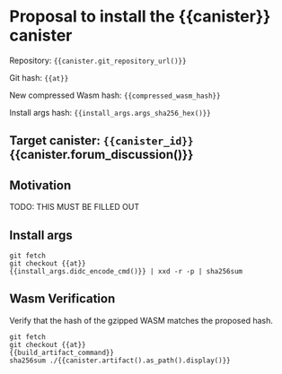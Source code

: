 # Proposal to install the {{canister}} canister

Repository: `{{canister.git_repository_url()}}`

Git hash: `{{at}}`

New compressed Wasm hash: `{{compressed_wasm_hash}}`

Install args hash: `{{install_args.args_sha256_hex()}}`

Target canister: `{{canister_id}}`
{{canister.forum_discussion()}}
---

## Motivation

TODO: THIS MUST BE FILLED OUT

## Install args

```
git fetch
git checkout {{at}}
{{install_args.didc_encode_cmd()}} | xxd -r -p | sha256sum
```

## Wasm Verification

Verify that the hash of the gzipped WASM matches the proposed hash.

```
git fetch
git checkout {{at}}
{{build_artifact_command}}
sha256sum ./{{canister.artifact().as_path().display()}}
```
